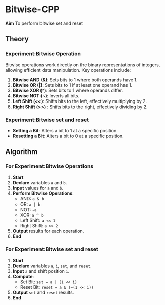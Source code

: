 # Bitwise-CPP

**Aim**
To perform bitwise set and reset

## Theory
### Experiment:Bitwise Operation
Bitwise operations work directly on the binary representations of integers, allowing efficient data manipulation. Key operations include:

1. **Bitwise AND (&)**: Sets bits to 1 where both operands have 1.
2. **Bitwise OR (|)**: Sets bits to 1 if at least one operand has 1.
3. **Bitwise XOR (^)**: Sets bits to 1 where operands differ.
4. **Bitwise NOT (~)**: Inverts all bits.
5. **Left Shift (<<)**: Shifts bits to the left, effectively multiplying by 2.
6. **Right Shift (>>)**
: Shifts bits to the right, effectively dividing by 2.

### Experiment:Bitwise set and reset
- **Setting a Bit**: Alters a bit to 1 at a specific position.
- **Resetting a Bit**: Alters a bit to 0 at a specific position.

## Algorithm

### For Experiment:Bitwise Operations
1. **Start**
2. **Declare** variables `a` and `b`.
3. **Input** values for `a` and `b`.
4. **Perform Bitwise Operations**:
   - AND: `a & b`
   - OR: `a | b`
   - NOT: `~a`
   - XOR: `a ^ b`
   - Left Shift: `a << 1`
   - Right Shift: `a >> 2`
5. **Output** results for each operation.
6. **End**

### For Experiment:Bitwise set and reset
1. **Start**
2. **Declare** variables `a`, `i`, `set`, and `reset`.
3. **Input** `a` and shift position `i`.
4. **Compute**:
   - Set Bit: `set = a | (1 << i)`
   - Reset Bit: `reset = a & (~(1 << i))`
5. **Output** `set` and `reset` results.
6. **End**
